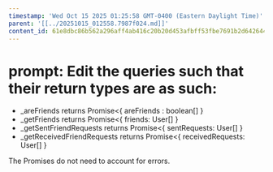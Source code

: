 ```yaml
---
timestamp: 'Wed Oct 15 2025 01:25:58 GMT-0400 (Eastern Daylight Time)'
parent: '[[../20251015_012558.7987f024.md]]'
content_id: 61e8dbc86b562a296aff4ab416c20b20d453afbff53fbe7691b2d64264499b9a
---
```


# prompt: Edit the queries such that their return types are as such:

* \_areFriends returns Promise<{ areFriends : boolean\[] }
* \_getFriends returns Promise<{ friends: User\[] }
* \_getSentFriendRequests returns Promise<{ sentRequests: User\[] }
* \_getReceivedFriendRequests returns Promise<{ receivedRequests: User\[] }

The Promises do not need to account for errors.
